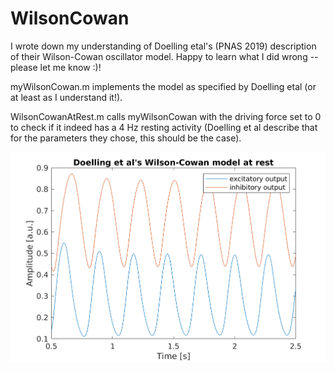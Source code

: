 # WilsonCowan

I wrote down my understanding of Doelling etal's (PNAS 2019) description of their Wilson-Cowan oscillator model.
Happy to learn what I did wrong -- please let me know :)!

myWilsonCowan.m implements the model as specified by Doelling etal (or at least as I understand it!).

WilsonCowanAtRest.m calls myWilsonCowan with the driving force set to 0 to check if it indeed has a 4 Hz resting activity (Doelling et al describe that for the parameters they chose, this should be the case).

![alt text](https://github.com/cdaube/WilsonCowan/blob/master/Figures/Figure_WilsonCowanAtRest.png)
